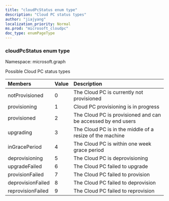 ```yaml
---
title: "cloudPcStatus enum type"
description: "Cloud PC status types"
author: "jiajyang"
localization_priority: Normal
ms.prod: "microsoft_cloudpc"
doc_type: enumPageType
---
```


### cloudPcStatus enum type

Namespace: microsoft.graph

Possible Cloud PC status types

|Members|Value|Description|
|:---|:---|:---|
|notProvisioned|0|The Cloud PC is currently not provisioned|
|provisioning|1|Cloud PC provisioning is in progress|
|provisioned|2|The Cloud PC is provisioned and can be accessed by end users|
|upgrading|3|The Cloud PC is in the middle of a resize of the machine|
|inGracePeriod|4|The Cloud PC is within one week grace period
|deprovisioning|5|The Cloud PC is deprovisioning|
|upgradeFailed|6|The Cloud PC failed to upgrade|
|provisionFailed|7|The Cloud PC failed to provision|
|deprovisionFailed|8|The Cloud PC failed to deprovision|
|reprovisionFailed|9|The Cloud PC failed to reprovision|
